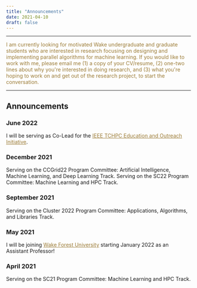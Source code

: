```yaml
---
title: "Announcements"
date: 2021-04-10
draft: false
---
```

---

<span style="color:#9C7C37;">I am currently looking for motivated Wake undergraduate and graduate students who are interested in research focusing on designing and implementing parallel algorithms for machine learning. If you would like to work with me, please email me (1) a copy of your CV/resume, (2) one-two lines about why you're interested in doing research, and (3) what you're hoping to work on and get out of the research project, to start the conversation.</span>

---
## Announcements

### June 2022

I will be serving as Co-Lead for the <a href=https://tc.computer.org/tchpc/home-page/education-outreach/ target=_blank style="color:#9C7C37;">IEEE TCHPC Education and Outreach Initiative</a>.
### December 2021

Serving on the CCGrid22 Program Committee: Artificial Intelligence, Machine Learning, and Deep Learning Track.
Serving on the SC22 Program Committee: Machine Learning and HPC Track.

### September 2021

Serving on the Cluster 2022 Program Committee: Applications, Algorithms, and Libraries Track.

### May 2021

I will be joining <a href=https://cs.wfu.edu target=_blank style="color:#9C7C37;">Wake Forest University</a> starting January 2022 as an Assistant Professor!

### April 2021

Serving on the SC21 Program Committee: Machine Learning and HPC Track.
